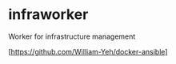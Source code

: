# infraworker
Worker for infrastructure management


[https://github.com/William-Yeh/docker-ansible]
